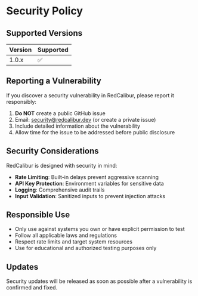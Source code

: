 # Security Policy

## Supported Versions

| Version | Supported          |
| ------- | ------------------ |
| 1.0.x   | :white_check_mark: |

## Reporting a Vulnerability

If you discover a security vulnerability in RedCalibur, please report it responsibly:

1. **Do NOT** create a public GitHub issue
2. Email: security@redcalibur.dev (or create a private issue)
3. Include detailed information about the vulnerability
4. Allow time for the issue to be addressed before public disclosure

## Security Considerations

RedCalibur is designed with security in mind:

- **Rate Limiting**: Built-in delays prevent aggressive scanning
- **API Key Protection**: Environment variables for sensitive data
- **Logging**: Comprehensive audit trails
- **Input Validation**: Sanitized inputs to prevent injection attacks

## Responsible Use

- Only use against systems you own or have explicit permission to test
- Follow all applicable laws and regulations
- Respect rate limits and target system resources
- Use for educational and authorized testing purposes only

## Updates

Security updates will be released as soon as possible after a vulnerability is confirmed and fixed.
